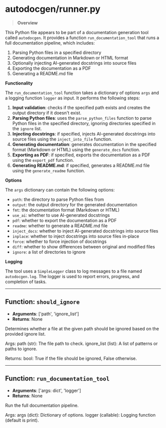 # autodocgen/runner.py

> **Overview**

This Python file appears to be part of a documentation generation tool called `autodocgen`. It provides a function `run_documentation_tool` that runs a full documentation pipeline, which includes:

1. Parsing Python files in a specified directory
2. Generating documentation in Markdown or HTML format
3. Optionally injecting AI-generated docstrings into source files
4. Exporting the documentation as a PDF
5. Generating a README.md file

**Functionality**

The `run_documentation_tool` function takes a dictionary of options `args` and a logging function `logger` as input. It performs the following steps:

1. **Input validation**: checks if the specified path exists and creates the output directory if it doesn't exist.
2. **Parsing Python files**: uses the `parse_python_files` function to parse Python files in the specified directory, ignoring directories specified in the `ignore` list.
3. **Injecting docstrings**: if specified, injects AI-generated docstrings into source files using the `inject_into_file` function.
4. **Generating documentation**: generates documentation in the specified format (Markdown or HTML) using the `generate_docs` function.
5. **Exporting as PDF**: if specified, exports the documentation as a PDF using the `export_pdf` function.
6. **Generating README.md**: if specified, generates a README.md file using the `generate_readme` function.

**Options**

The `args` dictionary can contain the following options:

* `path`: the directory to parse Python files from
* `output`: the output directory for the generated documentation
* `fmt`: the documentation format (Markdown or HTML)
* `use_ai`: whether to use AI-generated docstrings
* `pdf`: whether to export the documentation as a PDF
* `readme`: whether to generate a README.md file
* `inject_docs`: whether to inject AI-generated docstrings into source files
* `inplace`: whether to inject docstrings into source files in-place
* `force`: whether to force injection of docstrings
* `diff`: whether to show differences between original and modified files
* `ignore`: a list of directories to ignore

**Logging**

The tool uses a `SimpleLogger` class to log messages to a file named `autodocgen.log`. The logger is used to report errors, progress, and completion of tasks.


---


## Function: `should_ignore`
- **Arguments**: ['path', 'ignore_list']
- **Returns**: None

Determines whether a file at the given path should be ignored based on the provided ignore list.

 Args:
   path (str): The file path to check.
   ignore_list (list): A list of patterns or paths to ignore.

 Returns:
   bool: True if the file should be ignored, False otherwise.


---


## Function: `run_documentation_tool`
- **Arguments**: ['args: dict', 'logger']
- **Returns**: None

Run the full documentation pipeline.

Args:
    args (dict): Dictionary of options.
    logger (callable): Logging function (default is print).

